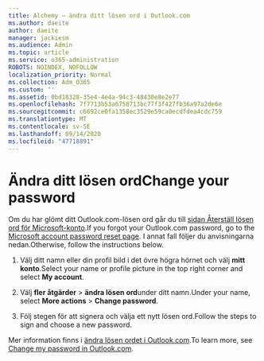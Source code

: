 ```yaml
---
title: Alchemy – ändra ditt lösen ord i Outlook.com
ms.author: daeite
author: daeite
manager: jackiesm
ms.audience: Admin
ms.topic: article
ms.service: o365-administration
ROBOTS: NOINDEX, NOFOLLOW
localization_priority: Normal
ms.collection: Adm_O365
ms.custom: ''
ms.assetid: 0bd18328-35e4-4e4a-94c3-48430e8e2e77
ms.openlocfilehash: 7f7713b53a6758713bc77f3f427fb36a97a2de6e
ms.sourcegitcommit: c6692ce0fa1358ec3529e59ca0ecdfdea4cdc759
ms.translationtype: MT
ms.contentlocale: sv-SE
ms.lasthandoff: 09/14/2020
ms.locfileid: "47718891"
---
```

# <a name="change-your-password"></a><span data-ttu-id="7c01e-102">Ändra ditt lösen ord</span><span class="sxs-lookup"><span data-stu-id="7c01e-102">Change your password</span></span>

<span data-ttu-id="7c01e-103">Om du har glömt ditt Outlook.com-lösen ord går du till [sidan Återställ lösen ord för Microsoft-konto](https://go.microsoft.com/fwlink/p/?linkid=841909).</span><span class="sxs-lookup"><span data-stu-id="7c01e-103">If you forgot your Outlook.com password, go to the [Microsoft account password reset page](https://go.microsoft.com/fwlink/p/?linkid=841909).</span></span> <span data-ttu-id="7c01e-104">I annat fall följer du anvisningarna nedan.</span><span class="sxs-lookup"><span data-stu-id="7c01e-104">Otherwise, follow the instructions below.</span></span>
  
1. <span data-ttu-id="7c01e-105">Välj ditt namn eller din profil bild i det övre högra hörnet och välj **mitt konto**.</span><span class="sxs-lookup"><span data-stu-id="7c01e-105">Select your name or profile picture in the top right corner and select **My account**.</span></span> 
    
2. <span data-ttu-id="7c01e-106">Välj **fler åtgärder**  >  **ändra lösen ord**under ditt namn.</span><span class="sxs-lookup"><span data-stu-id="7c01e-106">Under your name, select **More actions** > **Change password**.</span></span> 
    
3. <span data-ttu-id="7c01e-107">Följ stegen för att signera och välja ett nytt lösen ord.</span><span class="sxs-lookup"><span data-stu-id="7c01e-107">Follow the steps to sign and choose a new password.</span></span> 
    
<span data-ttu-id="7c01e-108">Mer information finns i [ändra lösen ordet i Outlook.com](https://support.office.com/article/2138d690-811c-4545-b2f3-e4dbe80c9735.aspx).</span><span class="sxs-lookup"><span data-stu-id="7c01e-108">To learn more, see [Change my password in Outlook.com](https://support.office.com/article/2138d690-811c-4545-b2f3-e4dbe80c9735.aspx).</span></span>
  

